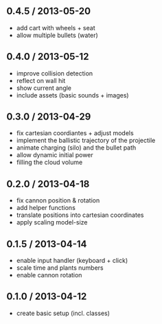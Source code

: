 ## 0.4.5 / 2013-05-20

* add cart with wheels + seat
* allow multiple bullets (water)


## 0.4.0 / 2013-05-12

* improve collision detection
* reflect on wall hit
* show current angle
* include assets (basic sounds + images)


## 0.3.0 / 2013-04-29

* fix cartesian coordiantes + adjust models
* implement the ballistic trajectory of the projectile
* animate charging (silo) and the bullet path
* allow dynamic initial power
* filling the cloud volume


## 0.2.0 / 2013-04-18

* fix cannon position & rotation
* add helper functions
* translate positions into cartesian coordinates
* apply scaling model-size


## 0.1.5 / 2013-04-14

* enable input handler (keyboard + click)
* scale time and plants numbers
* enable cannon rotation


## 0.1.0 / 2013-04-12

* create basic setup (incl. classes)
